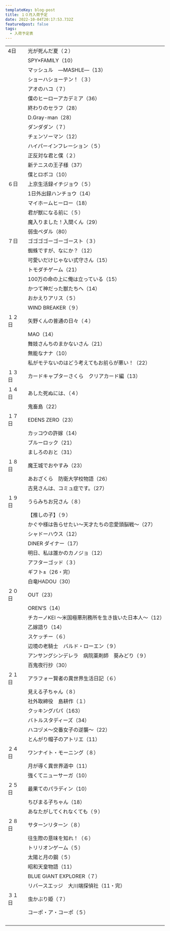 ```yaml
---
templateKey: blog-post
title: １０月入荷予定
date: 2022-10-04T20:17:53.732Z
featuredpost: false
tags:
  - 入荷予定表
---
```



|                        |                                |
| ---------------------- | ------------------------------ |
| <!--StartFragment-->4日 | 光が死んだ夏（２）                      |
| 　                      | SPY×FAMILY（10）                 |
| 　                      | マッシュル　―MASHLE―（13）             |
| 　                      | ショーハショーテン！（３）                  |
| 　                      | アオのハコ（７）                       |
| 　                      | 僕のヒーローアカデミア（36）                |
| 　                      | 終わりのセラフ（28）                    |
| 　                      | D.Gray-man（28）                 |
| 　                      | ダンダダン（７）                       |
| 　                      | チェンソーマン（12）                    |
| 　                      | ハイパーインフレーション（５）                |
| 　                      | 正反対な君と僕（２）                     |
| 　                      | 新テニスの王子様（37）                   |
| 　                      | 僕とロボコ（10）                      |
| ６日                     | 上京生活録イチジョウ（５）                  |
| 　                      | 1日外出録ハンチョウ（14）                 |
| 　                      | マイホームヒーロー（18）                  |
| 　                      | 君が獣になる前に（５）                    |
| 　                      | 魔入りました！入間くん（29）                |
| 　                      | 弱虫ペダル（80）                      |
| ７日                     | ゴゴゴゴーゴーゴースト（３）                 |
| 　                      | 蜘蛛ですが、なにか？（12）                 |
| 　                      | 可愛いだけじゃない式守さん（15）              |
| 　                      | トモダチゲーム（21）                    |
| 　                      | 100万の命の上に俺は立っている（15）           |
| 　                      | かつて神だった獣たちへ（14）                |
| 　                      | おかえりアリス（５）                     |
| 　                      | WIND BREAKER（９）                |
| １２日                    | 矢野くんの普通の日々（４）                  |
| 　                      | MAO（14）                        |
| 　                      | 舞妓さんちのまかないさん（21）               |
| 　                      | 無能なナナ（10）                      |
| 　                      | 私がモテないのはどう考えてもお前らが悪い！（22）      |
| １３日                    | カードキャプターさくら　クリアカード編（13）        |
| １４日                    | あした死ぬには、（４）                    |
| 　                      | 鬼畜島（22）                        |
| １７日                    | EDENS ZERO（23）                 |
| 　                      | カッコウの許嫁（14）                    |
| 　                      | ブルーロック（21）                     |
| 　                      | ましろのおと（31）                     |
| １８日                    | 魔王城でおやすみ（23）                   |
| 　                      | あおざくら　防衛大学校物語（26）              |
| 　                      | 古見さんは、コミュ症です。（27）              |
| １９日                    | うらみちお兄さん（８）                    |
| 　                      | 【推しの子】（９）                      |
| 　                      | かぐや様は告らせたい～天才たちの恋愛頭脳戦～（27）     |
| 　                      | シャドーハウス（12）                    |
| 　                      | DINER ダイナー（17）                 |
| 　                      | 明日、私は誰かのカノジョ（12）               |
| 　                      | アフターゴッド（３）                     |
| 　                      | ギフト±（26・完）                     |
| 　                      | 白竜HADOU（30）                    |
| ２０日                    | OUT（23）                        |
| 　                      | OREN’S（14）                     |
| 　                      | チカーノKEI ～米国極悪刑務所を生き抜いた日本人～（12） |
| 　                      | 乙嫁語り（14）                       |
| 　                      | スケッチー（６）                       |
| 　                      | 辺境の老騎士　バルド・ローエン（９）             |
| 　                      | アンサングシンデレラ　病院薬剤師　葵みどり（９）       |
| 　                      | 百鬼夜行抄（30）                      |
| ２１日                    | アラフォー賢者の異世界生活日記（６）             |
| 　                      | 見える子ちゃん（８）                     |
| 　                      | 社外取締役　島耕作（１）                   |
| 　                      | クッキングパパ（163）                   |
| 　                      | バトルスタディーズ（34）                  |
| 　                      | ハコヅメ～交番女子の逆襲～（22）              |
| 　                      | とんがり帽子のアトリエ（11）                |
| ２４日                    | ワンナイト・モーニング（８）                 |
| 　                      | 月が導く異世界道中（11）                  |
| 　                      | 強くてニューサーガ（10）                  |
| ２５日                    | 最果てのパラディン（10）                  |
| 　                      | ちびまる子ちゃん（18）                   |
| 　                      | あなたがしてくれなくても（９）                |
| ２８日                    | サターンリターン（８）                    |
| 　                      | 往生際の意味を知れ！（６）                  |
| 　                      | トリリオンゲーム（５）                    |
| 　                      | 太陽と月の鋼（５）                      |
| 　                      | 昭和天皇物語（11）                     |
| 　                      | BLUE GIANT EXPLORER（７）         |
| 　                      | リバースエッジ　大川端探偵社（11・完）           |
| ３１日                    | 虫かぶり姫（７）                       |
| 　                      | コーポ・ア・コーポ（５）                   |
| 　                      | 　<!--EndFragment-->            |